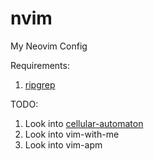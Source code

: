 # nvim
My Neovim Config

Requirements:
1. [ripgrep](https://github.com/BurntSushi/ripgrep)

TODO:
1. Look into [cellular-automaton](https://github.com/Eandrju/cellular-automaton.nvim)
2. Look into vim-with-me
3. Look into vim-apm
